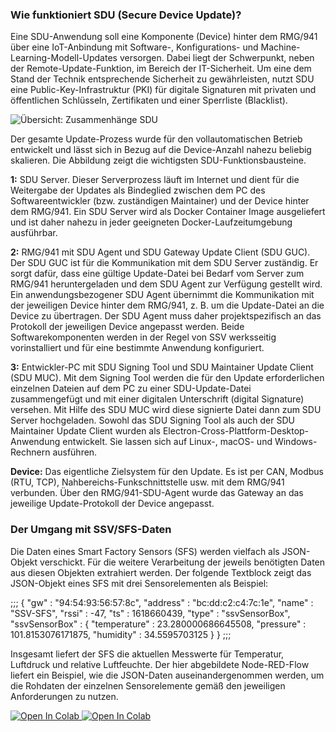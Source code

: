 ### Wie funktioniert SDU (Secure Device Update)?

Eine SDU-Anwendung soll eine Komponente (Device) hinter dem RMG/941 über eine IoT-Anbindung mit Software-, Konfigurations- und Machine-Learning-Modell-Updates versorgen. Dabei liegt der Schwerpunkt, neben der Remote-Update-Funktion, im Bereich der IT-Sicherheit. Um eine dem Stand der Technik entsprechende Sicherheit zu gewährleisten, nutzt SDU eine Public-Key-Infrastruktur (PKI) für digitale Signaturen mit privaten und öffentlichen Schlüsseln, Zertifikaten und einer Sperrliste (Blacklist).

![Übersicht: Zusammenhänge SDU ](https://ssv-comm.de/forum/bilder/sdu_141220.png) 

Der gesamte Update-Prozess wurde für den vollautomatischen Betrieb entwickelt und lässt sich in Bezug auf die Device-Anzahl nahezu beliebig skalieren. Die Abbildung zeigt die wichtigsten SDU-Funktionsbausteine.

**1:** SDU Server. Dieser Serverprozess läuft im Internet und dient für die Weitergabe der Updates als Bindeglied zwischen dem PC des Softwareentwickler (bzw. zuständigen Maintainer) und der Device hinter dem RMG/941. Ein SDU Server wird als Docker Container Image ausgeliefert und ist daher nahezu in jeder geeigneten Docker-Laufzeitumgebung ausführbar.

**2:** RMG/941 mit SDU Agent und SDU Gateway Update Client (SDU GUC). Der SDU GUC ist für die Kommunikation mit dem SDU Server zuständig. Er sorgt dafür, dass eine gültige Update-Datei bei Bedarf vom Server zum RMG/941 heruntergeladen und dem SDU Agent zur Verfügung gestellt wird. Ein anwendungsbezogener SDU Agent übernimmt die Kommunikation mit der jeweiligen Device hinter dem RMG/941, z. B. um die Update-Datei an die Device zu übertragen. Der SDU Agent muss daher projektspezifisch an das Protokoll der jeweiligen Device angepasst werden. Beide Softwarekomponenten werden in der Regel von SSV werksseitig vorinstalliert und für eine bestimmte Anwendung konfiguriert.

**3:** Entwickler-PC mit SDU Signing Tool und SDU Maintainer Update Client (SDU MUC). Mit dem Signing Tool werden die für den Update erforderlichen einzelnen Dateien auf dem PC zu einer SDU-Update-Datei zusammengefügt und mit einer digitalen Unterschrift (digital Signature) versehen. Mit Hilfe des SDU MUC wird diese signierte Datei dann zum SDU Server hochgeladen. Sowohl das SDU Signing Tool als auch der SDU Maintainer Update Client wurden als Electron-Cross-Plattform-Desktop-Anwendung entwickelt. Sie lassen sich auf Linux-, macOS- und Windows-Rechnern ausführen. 

**Device:** Das eigentliche Zielsystem für den Update. Es ist per CAN, Modbus (RTU, TCP), Nahbereichs-Funkschnittstelle usw. mit dem RMG/941 verbunden. Über den RMG/941-SDU-Agent wurde das Gateway an das jeweilige Update-Protokoll der Device angepasst.

### Der Umgang mit SSV/SFS-Daten

Die Daten eines Smart Factory Sensors (SFS) werden vielfach als JSON-Objekt verschickt. Für die weitere Verarbeitung der jeweils benötigten Daten aus diesen Objekten extrahiert werden. Der folgende Textblock zeigt das JSON-Objekt eines SFS mit drei Sensorelementen als Beispiel:

;;;
{
  "gw" : "94:54:93:56:57:8c",
  "address" : "bc:dd:c2:c4:7c:1e",
  "name" : "SSV-SFS",
  "rssi" : -47,
  "ts" : 1618660439,
  "type" : "ssvSensorBox",
  "ssvSensorBox" : {
    "temperature" : 23.280000686645508,
    "pressure" : 101.8153076171875,
    "humidity" : 34.5595703125
  }
}
;;;

Insgesamt liefert der SFS die aktuellen Messwerte für Temperatur, Luftdruck und relative Luftfeuchte. Der hier abgebildete Node-RED-Flow liefert ein Beispiel, wie die JSON-Daten auseinandergenommen werden, um die Rohdaten der einzelnen Sensorelemente gemäß den jeweiligen Anforderungen zu nutzen. 

<a href="https://github.com/kdw1000/Test/blob/master/_161120.ipynb">
  <img src="https://colab.research.google.com/assets/colab-badge.svg" alt="Open In Colab"/>
</a>

<a href="https://github.com/kdw1000/Test/blob/master/_250321.ipynb">
  <img src="https://colab.research.google.com/assets/colab-badge.svg" alt="Open In Colab"/>
</a>
